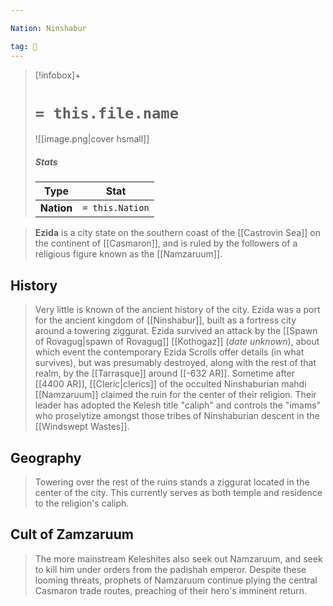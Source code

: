 ```yaml
---

Nation: Ninshabur

tag: 🌃
---
```


> [!infobox]+
> #  `= this.file.name`
> ![[image.png|cover hsmall]]
> ##### Stats
> Type | Stat |
> :---:|:---:|
> **Nation** | `= this.Nation` |



> **Ezida** is a city state on the southern coast of the [[Castrovin Sea]] on the continent of [[Casmaron]], and is ruled by the followers of a religious figure known as the [[Namzaruum]].



## History

> Very little is known of the ancient history of the city. Ezida was a port for the ancient kingdom of [[Ninshabur]], built as a fortress city around a towering ziggurat. Ezida survived an attack by the [[Spawn of Rovagug|spawn of Rovagug]] [[Kothogaz]] (*date unknown*), about which event the contemporary Ezida Scrolls offer details (in what survives), but was presumably destroyed, along with the rest of that realm, by the [[Tarrasque]] around [[-632 AR]].
> Sometime after [[4400 AR]], [[Cleric|clerics]] of the occulted Ninshaburian mahdi [[Namzaruum]] claimed the ruin for the center of their religion. Their leader has adopted the Kelesh title "caliph" and controls the "imams" who proselytize amongst those tribes of Ninshaburian descent in the [[Windswept Wastes]].


## Geography

> Towering over the rest of the ruins stands a ziggurat located in the center of the city. This currently serves as both temple and residence to the religion's caliph.


## Cult of Zamzaruum

> The more mainstream Keleshites also seek out Namzaruum, and seek to kill him under orders from the padishah emperor. Despite these looming threats, prophets of Namzaruum continue plying the central Casmaron trade routes, preaching of their hero's imminent return.







